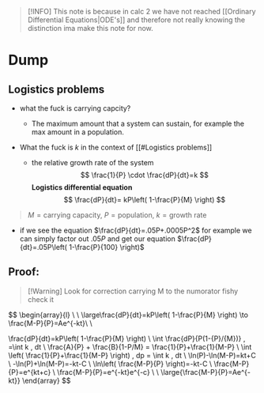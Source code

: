 
> [!INFO] 
> This note is because in calc 2 we have not reached [[Ordinary Differential Equations|ODE's]] and therefore not really knowing the distinction ima make this note for now.


# Dump




## Logistics problems

- what the fuck is carrying capcity?
	- The maximum amount that a system can sustain, for example the max amount in a population.

-  What the fuck is $k$ in the context of [[#Logistics problems]]
	- the relative growth rate of the system 
$$
\frac{1}{P} \cdot \frac{dP}{dt}=k
$$
**Logistics differential equation**
$$
\frac{dP}{dt}= kP\left( 1-\frac{P}{M} \right)
$$
> $M =\text{carrying capacity, } P=\text{population, } k=\text{growth rate}$  

- if we see the equation $\frac{dP}{dt}=.05P+.0005P^2$ for example we can simply factor out $.05P$ and get our equation $\frac{dP}{dt}=.05P\left( 1-\frac{P}{100} \right)$ 


## Proof:  



> [!Warning] Look for correction
> carrying M to the numorator fishy check it 

$$
\begin{array}{l} \\  \\
 \large\frac{dP}{dt}=kP\left( 1-\frac{P}{M} \right) \to \frac{M-P}{P}=Ae^{-kt}\\
 \\

\frac{dP}{dt}=kP\left( 1-\frac{P}{M} \right) \\
\int \frac{dP}{P(1-{P}/{M})} \, =\int k \, dt \\
\frac{A}{P} + \frac{B}{1-P/M} = \frac{1}{P}+\frac{1}{M-P} \\
\int \left( \frac{1}{P}+\frac{1}{M-P} \right) \, dp = \int k \, dt  \\
\ln(P)-\ln(M-P)=kt+C \\
-\ln(P)+\ln(M-P)=-kt-C \\
\ln\left( \frac{M-P}{P} \right)=-kt-C \\
\frac{M-P}{P}=e^{kt+c} \\
\frac{M-P}{P}=e^{-kt}e^{-c} \\
 \\
\large{\frac{M-P}{P}=Ae^{-kt}}
\end{array}
$$

